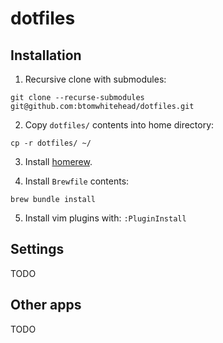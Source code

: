 # dotfiles

## Installation

1. Recursive clone with submodules:
```
git clone --recurse-submodules git@github.com:btomwhitehead/dotfiles.git
```

2. Copy `dotfiles/` contents into home directory:
```
cp -r dotfiles/ ~/
```

3. Install [homerew](https://brew.sh/).

4. Install `Brewfile` contents:
```
brew bundle install
```

5. Install vim plugins with: `:PluginInstall`

## Settings

TODO

## Other apps

TODO
